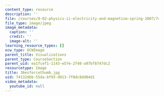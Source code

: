 ```yaml
---
content_type: resource
description: ''
file: /courses/8-02-physics-ii-electricity-and-magnetism-spring-2007/74132dbb55dabf93d0137f8dc8dd04d1_36esforcethumb.jpg
file_type: image/jpeg
image_metadata:
  caption: ''
  credit: ''
  image-alt: ''
learning_resource_types: []
ocw_type: OCWImage
parent_title: Visualizations
parent_type: CourseSection
parent_uid: ea1fcef1-1143-e57e-2f48-a97bf8747dc2
resourcetype: Image
title: 36esforcethumb.jpg
uid: 74132dbb-55da-bf93-d013-7f8dc8dd04d1
video_metadata:
  youtube_id: null
---
```

